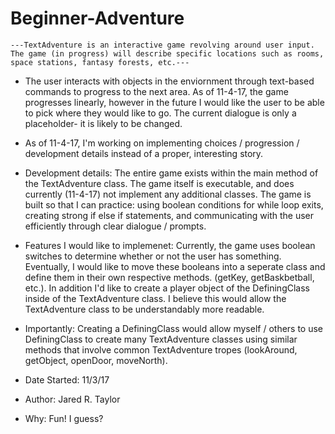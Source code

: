 # Beginner-Adventure

    ---TextAdventure is an interactive game revolving around user input. The game (in progress) will describe specific locations such as rooms, space stations, fantasy forests, etc.---
    
 * The user interacts with objects in the enviornment through text-based commands to progress to the next area. As of 11-4-17, the game progresses linearly, however in the future I would like the user to be able to pick where they would like to go. The current dialogue is only a placeholder- it is likely to be changed. 
 
 * As of 11-4-17, I'm working on implementing choices / progression / development details instead of a proper, interesting story.
 
 * Development details: The entire game exists within the main method of the TextAdventure class. The game itself is executable, and does currently (11-4-17) not implement any additional classes. The game is built so that I can practice: using boolean conditions for while loop exits, creating strong if else if statements, and communicating with the user efficiently through clear dialogue / prompts.

 * Features I would like to implemenet: Currently, the game uses boolean switches to determine whether or not the user has something. Eventually, I would like to move these booleans into a seperate class and define them in their own respective methods. (getKey, getBaskbetball, etc.). In addition I'd like to create a player object of the DefiningClass inside of the TextAdventure class. I believe this would allow the TextAdventure class to be understandably more readable. 

* Importantly: Creating a DefiningClass would allow myself / others to use DefiningClass to create many TextAdventure classes using similar methods that involve common TextAdventure tropes (lookAround, getObject, openDoor, moveNorth).


 * Date Started: 11/3/17
 * Author: Jared R. Taylor
 * Why: Fun! I guess?
